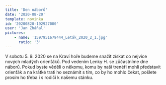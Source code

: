 ```yaml
---
title: 'Den náborů'
date: '2020-08-20'
template: novinka
id: '20200820-192927000'
user: 'Jan Zháňal'
pictures:
    - name: '1597951679444_Leták_2020_2_1.jpg'
      ratio: '3'
---
```

V sobotu 5. 9. 2020 se na Kraví hoře budeme snažit získat co nejvíce nových mladých orienťáků. Pod vedením Lenky H. se zůčastníme dne náborů. Pokud byste věděli o někomu, komu by naši trenéři mohli představit orienťák a na krátké trati ho seznámit s tím, co by ho mohlo čekat, pošlete prosím ho třeba i s rodiči k našemu stánku.
